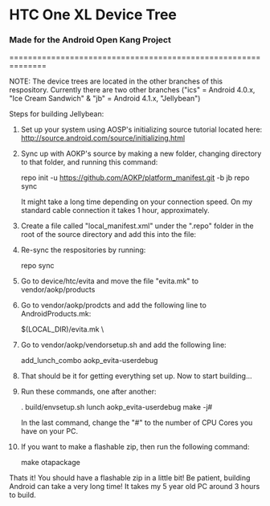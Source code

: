 <h1>HTC One XL Device Tree</h1>
<h3>Made for the Android Open Kang Project</h3>
==============================================================

NOTE: The device trees are located in the other branches of this respository. Currently there are two other branches ("ics" = Android 4.0.x, "Ice Cream Sandwich" & "jb" = Android 4.1.x, "Jellybean")

Steps for building Jellybean:

1. Set up your system using AOSP's initializing source tutorial located here: http://source.android.com/source/initializing.html
2. Sync up with AOKP's source by making a new folder, changing directory to that folder, and running this command:

    repo init -u https://github.com/AOKP/platform_manifest.git -b jb
    repo sync

    It might take a long time depending on your connection speed. On my standard cable connection it takes 1 hour, approximately.

3. Create a file called "local_manifest.xml" under the ".repo" folder in the root of the source directory and add this into the file:

    <?xml version="1.0" encoding="UTF-8"?>
    <manifest>
      <project path="kernel/htc/msm8960" name="htc-msm8960/android_kernel_htc_msm8960" remote="aokp" revision="android-msm-evita-3.0" />
      <project path="vendor/htc" name="htc-msm8960/proprietary_vendor_htc" remote="aokp" revision="jellybean" />
      <project path="device/htc/msm8960-common" name="htc-msm8960/android_device_htc_msm8960-common" remote="aokp" revision="jellybean" />
      <project path="device/htc/evita" name="rohanmathur/aokp_device_htc_evita" remote="aokp" revision="jb" />
    </manifest>

4. Re-sync the respositories by running:

    repo sync

5. Go to device/htc/evita and move the file "evita.mk" to vendor/aokp/products
6. Go to vendor/aokp/prodcts and add the following line to AndroidProducts.mk:

    $(LOCAL_DIR)/evita.mk \

7. Go to vendor/aokp/vendorsetup.sh and add the following line:

    add_lunch_combo aokp_evita-userdebug
    
8. That should be it for getting everything set up. Now to start building...
9. Run these commands, one after another:

    . build/envsetup.sh
    lunch aokp_evita-userdebug
    make -j#
    
    In the last command, change the "#" to the number of CPU Cores you have on your PC.

10. If you want to make a flashable zip, then run the following command:

    make otapackage
    
Thats it! You should have a flashable zip in a little bit! Be patient, building Android can take a very long time! It takes my 5 year old PC around 3 hours to build.